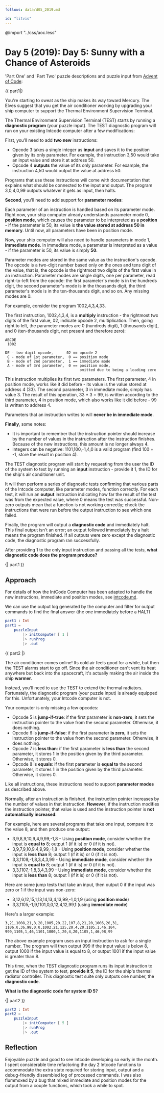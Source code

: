 ```yaml
---
follows: data/d05_2019.md

id: "litvis"
---
```


@import "../css/aoc.less"

# Day 5 (2019): Day 5: Sunny with a Chance of Asteroids

'Part One' and 'Part Two' puzzle descriptions and puzzle input from [Advent of Code](https://adventofcode.com/2019/day/5):

{( part1|}

You're starting to sweat as the ship makes its way toward Mercury. The Elves suggest that you get the air conditioner working by upgrading your ship computer to support the Thermal Environment Supervision Terminal.

The Thermal Environment Supervision Terminal (TEST) starts by running a **diagnostic program** (your puzzle input). The TEST diagnostic program will run on your existing Intcode computer after a few modifications:

First, you'll need to add **two new** instructions:

- Opcode 3 takes a single integer as **input** and saves it to the position given by its only parameter. For example, the instruction 3,50 would take an input value and store it at address 50.
- Opcode 4 **outputs** the value of its only parameter. For example, the instruction 4,50 would output the value at address 50.

Programs that use these instructions will come with documentation that explains what should be connected to the input and output. The program 3,0,4,0,99 outputs whatever it gets as input, then halts.

**Second**, you'll need to add support for **parameter modes**:

Each parameter of an instruction is handled based on its parameter mode. Right now, your ship computer already understands parameter mode 0, **position mode**, which causes the parameter to be interpreted as a **position** - if the parameter is 50, its value is **the value stored at address 50 in memory**. Until now, all parameters have been in position mode.

Now, your ship computer will also need to handle parameters in mode 1, **immediate mode**. In immediate mode, a parameter is interpreted as a value - if the parameter is 50, its value is simply **50**.

Parameter modes are stored in the same value as the instruction's opcode. The opcode is a two-digit number based only on the ones and tens digit of the value, that is, the opcode is the rightmost two digits of the first value in an instruction. Parameter modes are single digits, one per parameter, read right-to-left from the opcode: the first parameter's mode is in the hundreds digit, the second parameter's mode is in the thousands digit, the third parameter's mode is in the ten-thousands digit, and so on. Any missing modes are 0.

For example, consider the program 1002,4,3,4,33.

The first instruction, 1002,4,3,4, is a **multiply** instruction - the rightmost two digits of the first value, 02, indicate opcode 2, multiplication. Then, going right to left, the parameter modes are 0 (hundreds digit), 1 (thousands digit), and 0 (ten-thousands digit, not present and therefore zero):

    ABCDE
     1002

    DE - two-digit opcode,      02 == opcode 2
     C - mode of 1st parameter,  0 == position mode
     B - mode of 2nd parameter,  1 == immediate mode
     A - mode of 3rd parameter,  0 == position mode,
                                      omitted due to being a leading zero

This instruction multiplies its first two parameters. The first parameter, 4 in position mode, works like it did before - its value is the value stored at address 4 (33). The second parameter, 3 in immediate mode, simply has value 3. The result of this operation, 33 \* 3 = 99, is written according to the third parameter, 4 in position mode, which also works like it did before - 99 is written to address 4.

Parameters that an instruction writes to will **never be in immediate mode**.

**Finally**, some notes:

- It is important to remember that the instruction pointer should increase by the number of values in the instruction after the instruction finishes. Because of the new instructions, this amount is no longer always 4.
- Integers can be negative: 1101,100,-1,4,0 is a valid program (find 100 + -1, store the result in position 4).

The TEST diagnostic program will start by requesting from the user the ID of the system to test by running an **input** instruction - provide it 1, the ID for the ship's air conditioner unit.

It will then perform a series of diagnostic tests confirming that various parts of the Intcode computer, like parameter modes, function correctly. For each test, it will run an **output** instruction indicating how far the result of the test was from the expected value, where 0 means the test was successful. Non-zero outputs mean that a function is not working correctly; check the instructions that were run before the output instruction to see which one failed.

Finally, the program will output a **diagnostic code** and immediately halt. This final output isn't an error; an output followed immediately by a halt means the program finished. If all outputs were zero except the diagnostic code, the diagnostic program ran successfully.

After providing 1 to the only input instruction and passing all the tests, **what diagnostic code does the program produce?**

{| part1 )}

## Approach

For details of how the IntCode Computer has been adapted to handle the new instructions, immediate and position modes, see [intcode.md](#intcode.md).

We can use the output log generated by the computer and filter for output commands to find the final answer (the one immediately before a HALT)

```elm {l m}
part1 : Int
part1 =
    puzzleInput
        |> initComputer [ 1 ]
        |> runProg
        |> .out
```

{( part2 |}

The air conditioner comes online! Its cold air feels good for a while, but then the TEST alarms start to go off. Since the air conditioner can't vent its heat anywhere but back into the spacecraft, it's actually making the air inside the ship **warmer**.

Instead, you'll need to use the TEST to extend the thermal radiators. Fortunately, the diagnostic program (your puzzle input) is already equipped for this. Unfortunately, your Intcode computer is not.

Your computer is only missing a few opcodes:

- Opcode 5 is **jump-if-true**: if the first parameter is **non-zero**, it sets the instruction pointer to the value from the second parameter. Otherwise, it does nothing.
- Opcode 6 is **jump-if-false**: if the first parameter **is zero**, it sets the instruction pointer to the value from the second parameter. Otherwise, it does nothing.
- Opcode 7 is **less than**: if the first parameter is **less than** the second parameter, it stores 1 in the position given by the third parameter. Otherwise, it stores 0.
- Opcode 8 is **equals**: if the first parameter is **equal to** the second parameter, it stores 1 in the position given by the third parameter. Otherwise, it stores 0.

Like all instructions, these instructions need to support **parameter modes** as described above.

Normally, after an instruction is finished, the instruction pointer increases by the number of values in that instruction. **However**, if the instruction modifies the instruction pointer, that value is used and the instruction pointer is **not automatically increased**.

For example, here are several programs that take one input, compare it to the value 8, and then produce one output:

- 3,9,8,9,10,9,4,9,99,-1,8 - Using **position mode**, consider whether the input is **equal to** 8; output 1 (if it is) or 0 (if it is not).
- 3,9,7,9,10,9,4,9,99,-1,8 - Using **position mode**, consider whether the input is **less than** 8; output 1 (if it is) or 0 (if it is not).
- 3,3,1108,-1,8,3,4,3,99 - Using **immediate mode**, consider whether the input is **equal to** 8; output 1 (if it is) or 0 (if it is not).
- 3,3,1107,-1,8,3,4,3,99 - Using **immediate mode**, consider whether the input is **less than** 8; output 1 (if it is) or 0 (if it is not).

Here are some jump tests that take an input, then output 0 if the input was zero or 1 if the input was non-zero:

- 3,12,6,12,15,1,13,14,13,4,13,99,-1,0,1,9 (using **position mode**)
- 3,3,1105,-1,9,1101,0,0,12,4,12,99,1 (using **immediate mode**)

Here's a larger example:

    3,21,1008,21,8,20,1005,20,22,107,8,21,20,1006,20,31,
    1106,0,36,98,0,0,1002,21,125,20,4,20,1105,1,46,104,
    999,1105,1,46,1101,1000,1,20,4,20,1105,1,46,98,99

The above example program uses an input instruction to ask for a single number. The program will then output 999 if the input value is below 8, output 1000 if the input value is equal to 8, or output 1001 if the input value is greater than 8.

This time, when the TEST diagnostic program runs its input instruction to get the ID of the system to test, **provide it 5**, the ID for the ship's thermal radiator controller. This diagnostic test suite only outputs one number, the **diagnostic code**.

**What is the diagnostic code for system ID 5?**

{| part2 )}

```elm {l m}
part2 : Int
part2 =
    puzzleInput
        |> initComputer [ 5 ]
        |> runProg
        |> .out
```

## Reflection

Enjoyable puzzle and good to see Intcode developing so early in the month. I spent considerable time refactoring the day 2 Intcode functions to accommodate the extra state required for storing input, output and a debug-friendly dissembled log of processed commands. I was also flummoxed by a bug that mixed immediate and position modes for the output from a couple functions, which took a while to spot.

